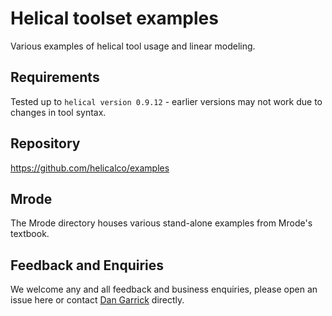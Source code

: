 # Helical toolset examples
Various examples of helical tool usage and linear modeling.

## Requirements
Tested up to `helical version 0.9.12` - earlier versions may not work due to changes in tool syntax.

## Repository
https://github.com/helicalco/examples
## Mrode
The Mrode directory houses various stand-alone examples from Mrode's textbook.

## Feedback and Enquiries

We welcome any and all feedback and business enquiries, please open an issue here or contact [Dan Garrick](mailto:dan@helicalco.com) directly.
